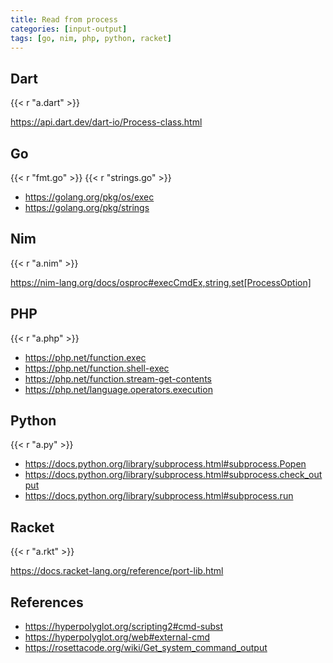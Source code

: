 ```yaml
---
title: Read from process
categories: [input-output]
tags: [go, nim, php, python, racket]
---
```


## Dart

{{< r "a.dart" >}}

<https://api.dart.dev/dart-io/Process-class.html>

## Go

{{< r "fmt.go" >}}
{{< r "strings.go" >}}

- <https://golang.org/pkg/os/exec>
- <https://golang.org/pkg/strings>

## Nim

{{< r "a.nim" >}}

<https://nim-lang.org/docs/osproc#execCmdEx,string,set[ProcessOption]>

## PHP

{{< r "a.php" >}}

- <https://php.net/function.exec>
- <https://php.net/function.shell-exec>
- <https://php.net/function.stream-get-contents>
- <https://php.net/language.operators.execution>

## Python

{{< r "a.py" >}}

- <https://docs.python.org/library/subprocess.html#subprocess.Popen>
- <https://docs.python.org/library/subprocess.html#subprocess.check_output>
- <https://docs.python.org/library/subprocess.html#subprocess.run>

## Racket

{{< r "a.rkt" >}}

<https://docs.racket-lang.org/reference/port-lib.html>

## References

- <https://hyperpolyglot.org/scripting2#cmd-subst>
- <https://hyperpolyglot.org/web#external-cmd>
- <https://rosettacode.org/wiki/Get_system_command_output>
